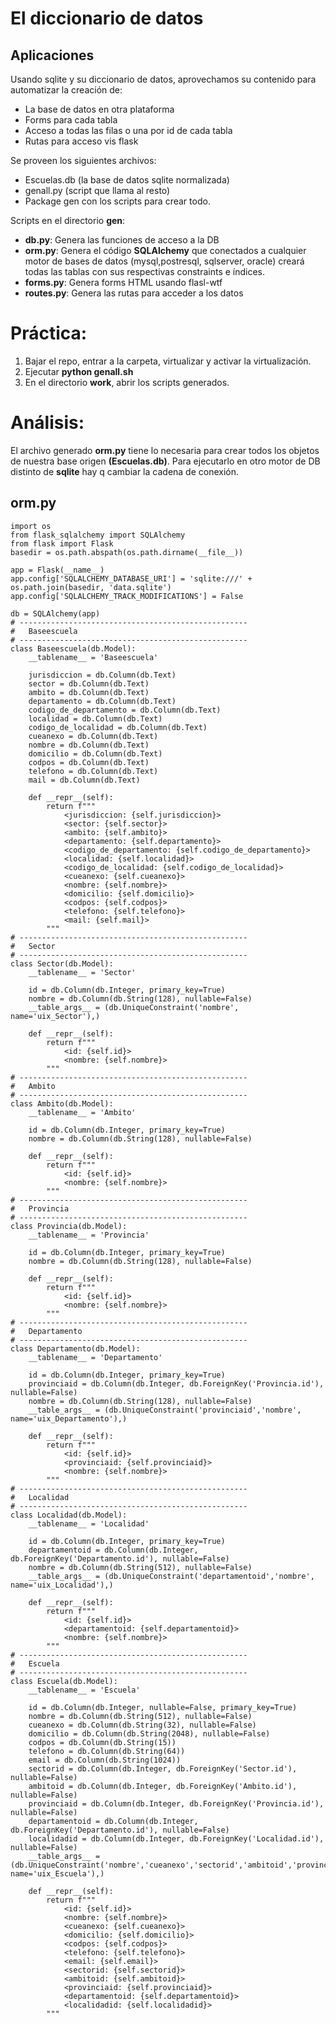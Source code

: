  # El diccionario de datos

 ## Aplicaciones

Usando sqlite y su diccionario de datos, aprovechamos
su contenido para automatizar la creación de:
- La base de datos en otra plataforma
- Forms para cada tabla
- Acceso a todas las filas o una por id de cada tabla
- Rutas para acceso vis flask

Se proveen los siguientes archivos:
- Escuelas.db (la base de datos sqlite normalizada)
- genall.py (script que llama al resto)
- Package gen con los scripts para crear todo.

Scripts en el directorio **gen**:
- **db.py**: Genera las funciones de acceso a la DB
- **orm.py**: Genera el código  **SQLAlchemy** que conectados a cualquier 
motor de bases de datos (mysql,postresql, sqlserver, oracle) creará todas
las tablas con sus respectivas constraints e índices.
- **forms.py**: Genera forms HTML usando flasl-wtf
- **routes.py**: Genera las rutas para acceder a los datos


# Práctica:
1. Bajar el repo, entrar a la carpeta, virtualizar y activar la virtualización.
2. Ejecutar **python genall.sh**
3. En el directorio **work**, abrir los scripts generados.

# Análisis:

El archivo generado **orm.py** tiene lo necesaria para crear todos los
objetos de nuestra base origen **(Escuelas.db)**.
Para ejecutarlo en otro motor de DB distinto de **sqlite** hay q cambiar la
cadena de conexión.

## orm.py
```
import os
from flask_sqlalchemy import SQLAlchemy
from flask import Flask
basedir = os.path.abspath(os.path.dirname(__file__))

app = Flask(__name__)
app.config['SQLALCHEMY_DATABASE_URI'] = 'sqlite:///' + os.path.join(basedir, 'data.sqlite')
app.config['SQLALCHEMY_TRACK_MODIFICATIONS'] = False

db = SQLAlchemy(app)
# ---------------------------------------------------
#   Baseescuela
# ---------------------------------------------------
class Baseescuela(db.Model):
    __tablename__ = 'Baseescuela'

    jurisdiccion = db.Column(db.Text)
    sector = db.Column(db.Text)
    ambito = db.Column(db.Text)
    departamento = db.Column(db.Text)
    codigo_de_departamento = db.Column(db.Text)
    localidad = db.Column(db.Text)
    codigo_de_localidad = db.Column(db.Text)
    cueanexo = db.Column(db.Text)
    nombre = db.Column(db.Text)
    domicilio = db.Column(db.Text)
    codpos = db.Column(db.Text)
    telefono = db.Column(db.Text)
    mail = db.Column(db.Text)

    def __repr__(self):
        return f"""
            <jurisdiccion: {self.jurisdiccion}>
            <sector: {self.sector}>
            <ambito: {self.ambito}>
            <departamento: {self.departamento}>
            <codigo_de_departamento: {self.codigo_de_departamento}>
            <localidad: {self.localidad}>
            <codigo_de_localidad: {self.codigo_de_localidad}>
            <cueanexo: {self.cueanexo}>
            <nombre: {self.nombre}>
            <domicilio: {self.domicilio}>
            <codpos: {self.codpos}>
            <telefono: {self.telefono}>
            <mail: {self.mail}>
        """
# ---------------------------------------------------
#   Sector
# ---------------------------------------------------
class Sector(db.Model):
    __tablename__ = 'Sector'

    id = db.Column(db.Integer, primary_key=True)
    nombre = db.Column(db.String(128), nullable=False)
    __table_args__ = (db.UniqueConstraint('nombre', name='uix_Sector'),)

    def __repr__(self):
        return f"""
            <id: {self.id}>
            <nombre: {self.nombre}>
        """
# ---------------------------------------------------
#   Ambito
# ---------------------------------------------------
class Ambito(db.Model):
    __tablename__ = 'Ambito'

    id = db.Column(db.Integer, primary_key=True)
    nombre = db.Column(db.String(128), nullable=False)

    def __repr__(self):
        return f"""
            <id: {self.id}>
            <nombre: {self.nombre}>
        """
# ---------------------------------------------------
#   Provincia
# ---------------------------------------------------
class Provincia(db.Model):
    __tablename__ = 'Provincia'

    id = db.Column(db.Integer, primary_key=True)
    nombre = db.Column(db.String(128), nullable=False)

    def __repr__(self):
        return f"""
            <id: {self.id}>
            <nombre: {self.nombre}>
        """
# ---------------------------------------------------
#   Departamento
# ---------------------------------------------------
class Departamento(db.Model):
    __tablename__ = 'Departamento'

    id = db.Column(db.Integer, primary_key=True)
    provinciaid = db.Column(db.Integer, db.ForeignKey('Provincia.id'), nullable=False)
    nombre = db.Column(db.String(128), nullable=False)
    __table_args__ = (db.UniqueConstraint('provinciaid','nombre', name='uix_Departamento'),)

    def __repr__(self):
        return f"""
            <id: {self.id}>
            <provinciaid: {self.provinciaid}>
            <nombre: {self.nombre}>
        """
# ---------------------------------------------------
#   Localidad
# ---------------------------------------------------
class Localidad(db.Model):
    __tablename__ = 'Localidad'

    id = db.Column(db.Integer, primary_key=True)
    departamentoid = db.Column(db.Integer, db.ForeignKey('Departamento.id'), nullable=False)
    nombre = db.Column(db.String(512), nullable=False)
    __table_args__ = (db.UniqueConstraint('departamentoid','nombre', name='uix_Localidad'),)

    def __repr__(self):
        return f"""
            <id: {self.id}>
            <departamentoid: {self.departamentoid}>
            <nombre: {self.nombre}>
        """
# ---------------------------------------------------
#   Escuela
# ---------------------------------------------------
class Escuela(db.Model):
    __tablename__ = 'Escuela'

    id = db.Column(db.Integer, nullable=False, primary_key=True)
    nombre = db.Column(db.String(512), nullable=False)
    cueanexo = db.Column(db.String(32), nullable=False)
    domicilio = db.Column(db.String(2048), nullable=False)
    codpos = db.Column(db.String(15))
    telefono = db.Column(db.String(64))
    email = db.Column(db.String(1024))
    sectorid = db.Column(db.Integer, db.ForeignKey('Sector.id'), nullable=False)
    ambitoid = db.Column(db.Integer, db.ForeignKey('Ambito.id'), nullable=False)
    provinciaid = db.Column(db.Integer, db.ForeignKey('Provincia.id'), nullable=False)
    departamentoid = db.Column(db.Integer, db.ForeignKey('Departamento.id'), nullable=False)
    localidadid = db.Column(db.Integer, db.ForeignKey('Localidad.id'), nullable=False)
    __table_args__ = (db.UniqueConstraint('nombre','cueanexo','sectorid','ambitoid','provinciaid','departamentoid','localidadid', name='uix_Escuela'),)

    def __repr__(self):
        return f"""
            <id: {self.id}>
            <nombre: {self.nombre}>
            <cueanexo: {self.cueanexo}>
            <domicilio: {self.domicilio}>
            <codpos: {self.codpos}>
            <telefono: {self.telefono}>
            <email: {self.email}>
            <sectorid: {self.sectorid}>
            <ambitoid: {self.ambitoid}>
            <provinciaid: {self.provinciaid}>
            <departamentoid: {self.departamentoid}>
            <localidadid: {self.localidadid}>
        """

```

